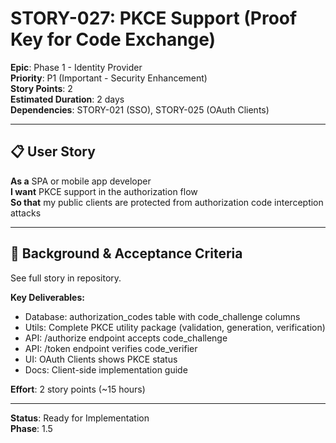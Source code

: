 # STORY-027: PKCE Support (Proof Key for Code Exchange)

**Epic**: Phase 1 - Identity Provider  
**Priority**: P1 (Important - Security Enhancement)  
**Story Points**: 2  
**Estimated Duration**: 2 days  
**Dependencies**: STORY-021 (SSO), STORY-025 (OAuth Clients)

---

## 📋 User Story

**As a** SPA or mobile app developer  
**I want** PKCE support in the authorization flow  
**So that** my public clients are protected from authorization code interception attacks

---

## 🎯 Background & Acceptance Criteria

See full story in repository.

**Key Deliverables:**
- Database: authorization_codes table with code_challenge columns
- Utils: Complete PKCE utility package (validation, generation, verification)
- API: /authorize endpoint accepts code_challenge
- API: /token endpoint verifies code_verifier
- UI: OAuth Clients shows PKCE status
- Docs: Client-side implementation guide

**Effort**: 2 story points (~15 hours)

---

**Status**: Ready for Implementation  
**Phase**: 1.5
